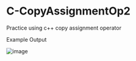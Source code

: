 # C-CopyAssignmentOp2
Practice using c++ copy assignment operator




Example Output

![image](https://user-images.githubusercontent.com/97081479/169976961-62088fd9-c715-4959-8dc2-26445adde0e4.png)


